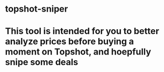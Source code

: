 # topshot-sniper

# This tool is intended for you to better analyze prices before buying a moment on Topshot, and hoepfully snipe some deals

